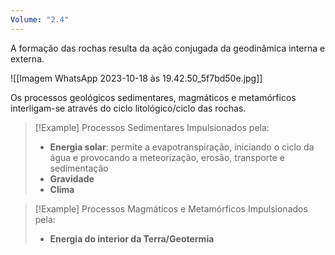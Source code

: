 ```yaml
---
Volume: "2.4"
---
```

A formação das rochas resulta da ação conjugada da geodinâmica interna e externa.

![[Imagem WhatsApp 2023-10-18 às 19.42.50_5f7bd50e.jpg]]

Os processos geológicos sedimentares, magmáticos e metamórficos interligam-se através do ciclo litológico/ciclo das rochas.

>[!Example] Processos Sedimentares
>Impulsionados pela:
>- **Energia solar**: permite a evapotranspiração, iniciando o ciclo da água e provocando a meteorização, erosão, transporte e sedimentação
>- **Gravidade**
>- **Clima**

>[!Example] Processos Magmáticos e Metamórficos
>Impulsionados pela:
>- **Energia do interior da Terra/Geotermia**